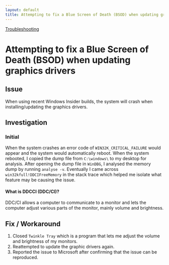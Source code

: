 ```yaml
---
layout: default  
title: Attempting to fix a Blue Screen of Death (BSOD) when updating graphics drivers
---
```

[Troubleshooting](../index.md)

# Attempting to fix a Blue Screen of Death (BSOD) when updating graphics drivers

## Issue
When using recent Windows Insider builds, the system will crash when installing/updating the graphics drivers.

## Investigation
### Initial
When the system crashes an error code of `WIN32K_CRITICAL_FAILURE` would appear and the system would automatically reboot. When the system rebooted, I copied the dump file from `C:\windows\` to my desktop for analysis. After opening the dump file in `WinDBG`, I analysed the memory dump by running `analyse -v`. Eventually I came across `win32kfull!DDCIFreeMemory` in the stack trace which helped me isolate what feature may be causing the issue.

#### What is DDCCI (DDC/CI)?
DDC/CI allows a computer to communicate to a monitor and lets the computer adjust various parts of the monitor, mainly volume and brightness.

## Fix / Workaround
1. Closed `Twinkle Tray` which is a program that lets me adjust the volume and brightness of my monitors.
2. Reattempted to update the graphic drivers again.
3. Reported the issue to Microsoft after confirming that the issue can be reproduced.